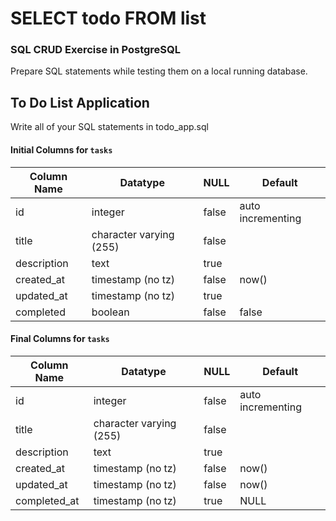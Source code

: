 # SELECT todo FROM list

### SQL CRUD Exercise in PostgreSQL

Prepare SQL statements while testing them on a local running database.

## To Do List Application

Write all of your SQL statements in todo_app.sql

<!-- 1. Write a query to drop a database named `todo_app` if it exists -->
<!-- 1. Write a query to delete a user named `michael` if it exists -->
<!-- 1. Write a query to create a user named `michael` with an encrypted password `stonebreaker` -->
<!-- 1. Write a query to create a database named `todo_app` -->
<!-- 1. Connect to the newly created database -->
<!-- 1. Write a query to create a table named `tasks` using the **Initial columns** detailed below -->
<!-- 1. Define column `id` as the table's primary key -->
<!-- 1. Write queries to accomplish the following -->
  <!-- 1. remove the column named `completed` -->
  <!-- 1. add a column to `tasks` named `completed_at`:timestamp, that may be NULL, and has a default value of `NULL`. -->
  <!-- 1. change the `updated_at` column to not allow NULL values, and have a default value of `now()` -->
  <!-- 1. create a new task, by only setting values (not defining which columns)
  `id = default value`  
  `title = 'Study SQL'`  
  `description = 'Complete this exercise'`  
  `created_at = now()`  
  `updated_at = now()`  
  `completed_at = NULL` -->
  <!-- 1. create a new task  
  `title = 'Study PostgreSQL'`  
  `description = 'Read all the documentation'`   -->
  <!-- 1. select all the titles of tasks that are not yet completed -->
  <!-- 1. update the task with a title of `'Study SQL'` to be completed as of now -->
  <!-- 1. select all titles and descriptions of tasks that are not yet completed -->
  <!-- 1. select all fields of every task sorted by creation date in descending order -->
  <!-- 1. create a new task  
  `title = 'mistake 1'`  
  `description = 'a test entry'`   -->
  <!-- 1. create a new task  
  `title = 'mistake 2'`  
  `description = 'another test entry'`  
  1. create a new task  
  `title = 'third mistake'`  
  `description = 'another test entry'`   -->
  <!-- 1. select title fields of all tasks with a title that includes the word `'mistake'` -->
  <!-- 1. delete the task that has a title of `mistake 1` -->
  <!-- 1. select title and description fields of all tasks with a title that includes the word `'mistake'` -->
  <!-- 1. delete all tasks that includes the word `'mistake'` in the title -->
  <!-- 1. select all fields of all tasks sorted by `title` in ascending order -->

#### Initial Columns for `tasks`

| Column Name  | Datatype                | NULL  | Default           |
|--------------|-------------------------|-------|-------------------|
| id           | integer                 | false | auto incrementing |
| title        | character varying (255) | false |                   |
| description  | text                    | true  |                   |
| created_at   | timestamp (no tz)       | false | now()             |
| updated_at   | timestamp (no tz)       | true  |                   |
| completed    | boolean                 | false | false             |


#### Final Columns for `tasks`

| Column Name  | Datatype                | NULL  | Default           |
|--------------|-------------------------|-------|-------------------|
| id           | integer                 | false | auto incrementing |
| title        | character varying (255) | false |                   |
| description  | text                    | true  |                   |
| created_at   | timestamp (no tz)       | false | now()             |
| updated_at   | timestamp (no tz)       | false | now()             |
| completed_at | timestamp (no tz)       | true  | NULL              |
